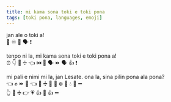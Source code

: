 ```yaml
---
title: mi kama sona toki e toki pona
tags: [toki pona, languages, emoji]
---
```


jan ale o toki a!  
👤 ♾️ 👋 🗣 ❗️

tenpo ni la, mi kama sona toki e toki pona a!  
⏰ 👇 🔼 ➗️ 👈 ⏮️ 🧠 🗣 ⏩ 🗣 👍 ❗️

mi pali e nimi mi la, jan Lesate.
ona la, sina pilin pona ala pona?  
👈 ✊ ⏩ 💬 👈 🔼 ➗️ 👤 🔣 ❄️ 👯 💧 🔣 ➖️  
👆 🔼 ➗️ 👉 💗 👍 🚫 👍 ➖️
